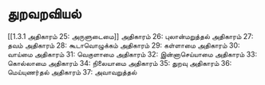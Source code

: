 # துறவறவியல்
[[1.3.1 அதிகாரம் 25: அருளுடைமை]]
அதிகாரம் 26: புலான்மறுத்தல்
அதிகாரம் 27: தவம் 
அதிகாரம் 28: கூடாவொழுக்கம் 
அதிகாரம் 29: கள்ளாமை 
அதிகாரம் 30: வாய்மை 
அதிகாரம் 31: வெகுளாமை 
அதிகாரம் 32: இன்னாசெய்யாமை 
அதிகாரம் 33: கொல்லாமை 
அதிகாரம் 34: நிலையாமை 
அதிகாரம் 35: துறவு 
அதிகாரம் 36: மெய்யுணர்தல் 
அதிகாரம் 37: அவாவறுத்தல் 